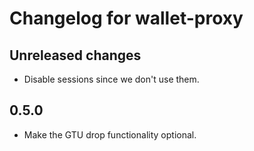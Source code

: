 # Changelog for wallet-proxy

## Unreleased changes

 - Disable sessions since we don't use them.

## 0.5.0
 - Make the GTU drop functionality optional.
